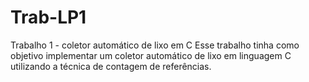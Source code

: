 # Trab-LP1
Trabalho 1 - coletor automático de lixo em C Esse trabalho tinha como objetivo implementar um coletor automático de lixo em linguagem C utilizando a técnica de contagem de referências.
